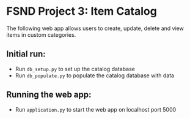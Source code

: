 FSND Project 3: Item Catalog
===

The following web app allows users to create, update, delete and view items in custom categories.

Initial run:
---

- Run `db_setup.py` to set up the catalog database
- Run `db_populate.py` to populate the catalog database with data

Running the web app:
---

- Run `application.py` to start the web app on localhost port 5000